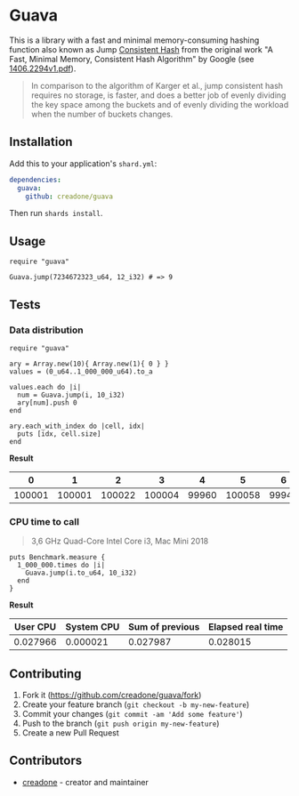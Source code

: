 # Guava

This is a library with a fast and minimal memory-consuming hashing function also known as Jump [Consistent Hash](https://en.wikipedia.org/wiki/Consistent_hashing) from the original work "A Fast, Minimal Memory, Consistent Hash Algorithm" by Google (see [1406.2294v1.pdf](https://arxiv.org/pdf/1406.2294v1.pdf)).

> In comparison to the algorithm of Karger et al., jump consistent hash requires no storage, is faster, and does a better job of evenly dividing the key
space among the buckets and of evenly dividing the workload when the number of buckets changes.

## Installation

Add this to your application's `shard.yml`:

```yaml
dependencies:
  guava:
    github: creadone/guava
```

Then run `shards install`.

## Usage

```crystal
require "guava"

Guava.jump(7234672323_u64, 12_i32) # => 9
```

## Tests

### Data distribution

```crystal
require "guava"

ary = Array.new(10){ Array.new(1){ 0 } }
values = (0_u64..1_000_000_u64).to_a

values.each do |i|
  num = Guava.jump(i, 10_i32)
  ary[num].push 0
end

ary.each_with_index do |cell, idx|
  puts [idx, cell.size]
end
```

**Result**

| 0 | 1 | 2 | 3 | 4 | 5 | 6 | 7 | 8 | 9 |
| --- | --- | --- | --- | --- | --- | --- | --- | --- | --- |
| 100001 | 100001 | 100022 | 100004 | 99960 | 100058 | 99945 | 100070 | 99957 | 99992 |

### CPU time to call

> 3,6 GHz Quad-Core Intel Core i3, Mac Mini 2018

```crystal
puts Benchmark.measure {
  1_000_000.times do |i|
    Guava.jump(i.to_u64, 10_i32)
  end
}
```
**Result**

| User CPU | System CPU | Sum of previous | Elapsed real time |
| --------- | --------- | --------- | --------- |
| 0.027966  | 0.000021  | 0.027987  | 0.028015 |

## Contributing

1. Fork it (https://github.com/creadone/guava/fork)
2. Create your feature branch (`git checkout -b my-new-feature`)
3. Commit your changes (`git commit -am 'Add some feature'`)
4. Push to the branch (`git push origin my-new-feature`)
5. Create a new Pull Request

## Contributors

- [creadone](https://github.com/creadone) - creator and maintainer
